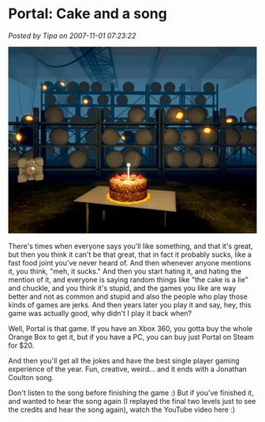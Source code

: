 # Portal: Cake and a song

*Posted by Tipa on 2007-11-01 07:23:22*

![](../../../uploads/2007/11/cake.jpg)



There's times when everyone says you'll like something, and that it's great, but then you think it can't be that great, that in fact it probably sucks, like a fast food joint you've never heard of. And then whenever anyone mentions it, you think, "meh, it sucks." And then you start hating it, and hating the mention of it, and everyone is saying random things like "the cake is a lie" and chuckle, and you think it's stupid, and the games you like are way better and not as common and stupid and also the people who play those kinds of games are jerks. And then years later you play it and say, hey, this game was actually good, why didn't I play it back when?

Well, Portal is that game. If you have an Xbox 360, you gotta buy the whole Orange Box to get it, but if you have a PC, you can buy just Portal on Steam for $20.

And then you'll get all the jokes and have the best single player gaming experience of the year. Fun, creative, weird... and it ends with a Jonathan Coulton song.

Don't listen to the song before finishing the game :) But if you've finished it, and wanted to hear the song again (I replayed the final two levels just to see the credits and hear the song again), watch the YouTube video here :)



